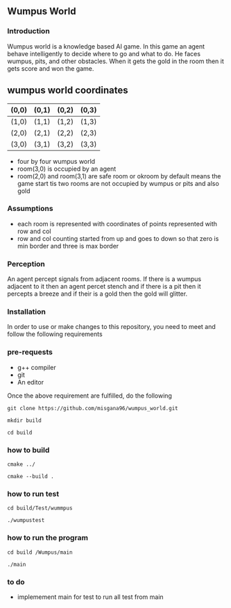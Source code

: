## Wumpus World 

### Introduction

Wumpus world is a knowledge based AI game. In this game  an agent behave intelligently to decide where to go and what to do. He faces wumpus, pits, and other obstacles. When it gets the gold in the room then it gets score and won the game.

## wumpus world coordinates

|   (0,0)       |    (0,1)      |     (0,2)    |      (0,3)    |
|  :------- | :-------: |  :------: |  :-------:|
|       (1,0)   |    (1,1)      |     (1,2)      |       (1,3)    |
|        (2,0)   |     (2,1)      |      (2,2)     |     (2,3)      |
|     (3,0)      |      (3,1)     |     (3,2)      |      (3,3)     |

* four by four wumpus world
* room(3,0) is occupied by an agent
* room(2,0) and room(3,1) are safe room or okroom by default means the game start tis two rooms are not occupied by wumpus or pits and also gold 

### Assumptions

*  each room is represented with coordinates of points represented with row and col
* row and col counting started from up and goes to down so that zero is min border and three is max border

### Perception

 An agent percept signals from adjacent rooms. If there is a wumpus adjacent to it then an agent percet stench and if there is a pit then it percepts a breeze and if their is a gold then the gold will glitter.

### Installation
In order to use or make changes to this repository, you need to meet and follow the following requirements

### pre-requests
* g++ compiler
* git
* An editor

Once the above requirement are fulfilled, do the following

```
git clone https://github.com/misgana96/wumpus_world.git
```
``` 
mkdir build
```
```
cd build
```
### how to build
```
cmake ../
```
```
cmake --build .
```		
### how to run test
```
cd build/Test/wummpus
```
```
./wumpustest
```
### how to run the program
```
cd build /Wumpus/main
```
```
./main
```
### to do
* implemement main for test to run all test from main
